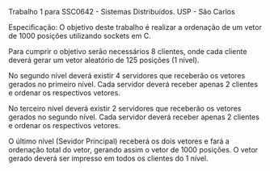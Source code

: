 Trabalho 1 para SSC0642 - Sistemas Distribuídos.
USP - São Carlos

Especificação: O objetivo deste trabalho é realizar a ordenação de um vetor de 1000 posições utilizando sockets em C.

Para cumprir o objetivo serão necessários 8 clientes, onde cada cliente deverá gerar um vetor aleatório de 125 posições (1 nível).

No segundo nível deverá existir 4 servidores que receberão os vetores gerados no primeiro nível. Cada servidor deverá receber apenas 2 clientes e ordenar os respectivos vetores.

No terceiro nível deverá existir 2 servidores que receberão os vetores gerados no segundo nível.  Cada servidor deverá receber apenas 2 clientes e ordenar os respectivos vetores.

O último nível (Sevidor Principal) receberá os dois vetores e fará a ordenação total do vetor, gerando assim o vetor de 1000 posições. O vetor gerado deverá ser impresso em todos os clientes do 1 nível.